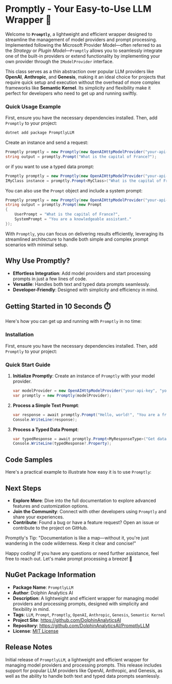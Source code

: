 # Promptly - Your Easy-to-Use LLM Wrapper 🚀

Welcome to **`Promptly`**, a lightweight and efficient wrapper designed to streamline the management of model providers and prompt processing. Implemented following the Microsoft Provider Model—often referred to as the *Strategy* or *Plugin Model*—`Promptly` allows you to seamlessly integrate one of the built-in providers or extend functionality by implementing your own provider through the `IModelProvider` interface.

This class serves as a thin abstraction over popular LLM providers like **OpenAI**, **Anthropic**, and **Genesis**, making it an ideal choice for projects that require quick setup and execution without the overhead of more complex frameworks like **Semantic Kernel**. Its simplicity and flexibility make it perfect for developers who need to get up and running swiftly.

### Quick Usage Example

First, ensure you have the necessary dependencies installed. Then, add `Promptly` to your project:

```bash
dotnet add package PromptlyLLM
```

Create an instance and send a request:

```csharp
Promptly promptly = new Promptly(new OpenAIHttpModelProvider("your-api-key", "your-model"));
string output = promptly.Prompt("What is the capital of France?");
```

or if you want to use a typed data prompt:

```csharp
Promptly promptly = new Promptly(new OpenAIHttpModelProvider("your-api-key", "your-model"));
IMyClass instance = promptly.Prompt<MyClass>("What is the capital of France?");
```

You can also use the `Prompt` object and include a system prompt:

```csharp
Promptly promptly = new Promptly(new OpenAIHttpModelProvider("your-api-key", "your-model"));
string output = promptly.Prompt(new Prompt
{
    UserPrompt = "What is the capital of France?",
    SystemPrompt = "You are a knowledgeable assistant."
});
```

With `Promptly`, you can focus on delivering results efficiently, leveraging its streamlined architecture to handle both simple and complex prompt scenarios with minimal setup.

## Why Use Promptly?

- **Effortless Integration**: Add model providers and start processing prompts in just a few lines of code.
- **Versatile**: Handles both text and typed data prompts seamlessly.
- **Developer-Friendly**: Designed with simplicity and efficiency in mind.

## Getting Started in 10 Seconds ⏱️

Here's how you can get up and running with `Promptly` in no time:

### Installation

First, ensure you have the necessary dependencies installed. Then, add `Promptly` to your project:

### Quick Start Guide

1. **Initialize Promptly**: Create an instance of `Promptly` with your model provider.

    ```csharp
    var modelProvider = new OpenAIHttpModelProvider("your-api-key", "your-model");
    var promptly = new Promptly(modelProvider);
    ```

2. **Process a Simple Text Prompt**:

    ```csharp
    var response = await promptly.Prompt("Hello, world!", "You are a friendly assistant.");
    Console.WriteLine(response);
    ```

3. **Process a Typed Data Prompt**:

    ```csharp
    var typedResponse = await promptly.Prompt<MyResponseType>("Get data", "You are a data provider.");
    Console.WriteLine(typedResponse?.Property);
    ```

## Code Samples

Here's a practical example to illustrate how easy it is to use `Promptly`:

## Next Steps

- **Explore More**: Dive into the full documentation to explore advanced features and customization options.
- **Join the Community**: Connect with other developers using `Promptly` and share your experiences.
- **Contribute**: Found a bug or have a feature request? Open an issue or contribute to the project on GitHub.

Promptly's Tip: "Documentation is like a map—without it, you're just wandering in the code wilderness. Keep it clear and concise!"

Happy coding! If you have any questions or need further assistance, feel free to reach out. Let's make prompt processing a breeze! 🌟



## NuGet Package Information

- **Package Name**: `PromptlyLLM`
- **Author**: Dolphin Analytics AI
- **Description**: A lightweight and efficient wrapper for managing model providers and processing prompts, designed with simplicity and flexibility in mind.
- **Tags**: `LLM`, `Prompt`, `Promptly`, `OpenAI`, `Anthropic`, `Genesis`, `Semantic Kernel`
- **Project Site**: https://github.com/DolphinAnalyticsAI
- **Repository**: https://github.com/DolphinAnalyticsAI/PromptlyLLM
- **License**: [MIT License](https://github.com/DolphinAnalyticsAI/PromptlyLLM/blob/main/LICENSE)

## Release Notes

Initial release of `PromptlyLLM`, a lightweight and efficient wrapper for managing model providers and processing prompts. This release includes support for popular LLM providers like OpenAI, Anthropic, and Genesis, as well as the ability to handle both text and typed data prompts seamlessly.